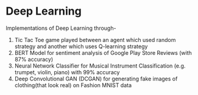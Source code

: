 # Deep Learning
Implementations of Deep Learning through-

1. Tic Tac Toe game played between an agent which used random strategy and another which uses Q-learning strategy
2. BERT Model for sentiment analysis of Google Play Store Reviews (with 87% accuracy)
3. Neural Network Classifier for Musical Instrument Classification (e.g. trumpet, violin, piano) with 99% accuracy
4. Deep Convolutional GAN (DCGAN) for generating fake images of clothing(that look real) on Fashion MNIST data

